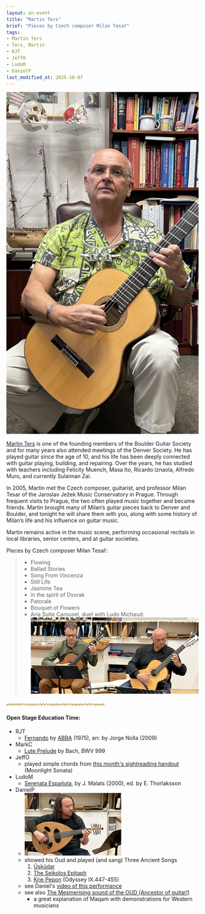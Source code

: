 ```yaml
---
layout: an-event
title: "Martin Ters"
brief: "Pieces by Czech composer Milan Tesař"
tags:
- Martin Ters
- Ters, Martin
- RJT
- JeffO
- LudoM
- DanielP
last_modified_at: 2025-10-07
---
```

![Martin Ters - dentist, guitarist, luthier](/pics/20250929-MartinTers.jpg)

[Martin Ters](https://www.tersdds.com/about) is one of the founding members of the Boulder Guitar Society and for many years also attended meetings of the Denver Society. He has played guitar since the age of 10, and his life has been deeply connected with guitar playing, building, and repairing. Over the years, he has studied with teachers including Felicity Muench, Masa Ito, Ricardo Iznaola, Alfredo Muro, and currently Sulaiman Zai.

In 2005, Martin met the Czech composer, guitarist, and professor Milan Tesar of the Jaroslav Ježek Music Conservatory in Prague. Through frequent visits to Prague, the two often played music together and became friends. Martin brought many of Milan’s guitar pieces back to Denver and Boulder, and tonight he will share them with you, along with some history of Milan’s life and his influence on guitar music.

Martin remains active in the music scene, performing occasional recitals in local libraries, senior centers, and at guitar societies.  

Pieces by Czech composer Milan Tesař:
> * Flowing
> * Ballad Stories
> * Song From Vincenza
> * Still Life
> * Jasmine Tea
> * in the spirit of Dvorak
> * Patorale
> * Bouquet of Flowers
> * Aria Suite Carousel, duet with Ludo Michaud:
![Ludo and Martin](/pics/20250929-Ludo-Martin.jpg)

![line](/pics/wgly-line.png)

#### Open Stage Education Time: ####
* RJT
   - [Fernando](https://www.youtube.com/watch?v=AtDyywXx5Ms) by [ABBA](https://en.wikipedia.org/wiki/ABBA) (1975), arr. by Jorge Nolla (2009)
* MarkC
   - [Lute Prelude](https://www.youtube.com/watch?v=erd2mQs6KxM) by Bach, BWV 999
* JeffO
   - played simple chords from [this month's sightreading handout](https://jjolson.net/BGS/Sep2025.html) (Moonlight Sonata)
* LudoM
   - [Serenata Española](https://www.youtube.com/watch?v=vmmLyNuUwxk&t=12s), by J. Malats (2000), ed. by E. Thorlaksson
* DanielP
   - ![DanielP and his Oud](/pics/20250929-DanielP-Oud.jpg)
   - showed his Oud and played (and sang) Three Ancient Songs
     1. <ins>Üsküdar</ins>
     2. <ins>The Seikolos Epitaph</ins>
     3. <ins>Krie Pepon</ins> (Odyssey IX.447-455)
   - see Daniel's [video of this performance](https://www.youtube.com/watch?v=--hOAf_IQNE)
   - see also [The Mesmerising sound of the OUD (Ancestor of guitar!)](https://www.youtube.com/watch?v=ZLbQcs3W0Bs)
     * a great explanation of Maqam with demonstrations for Western musicians

